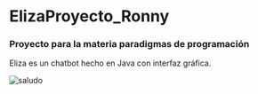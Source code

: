 # ElizaProyecto_Ronny

### Proyecto para la materia paradigmas de programación
Eliza es un chatbot hecho en Java con interfaz gráfica.

![saludo](https://user-images.githubusercontent.com/100802754/204070300-ef188b66-1db4-4bad-94b9-0f69ee500d53.png)
